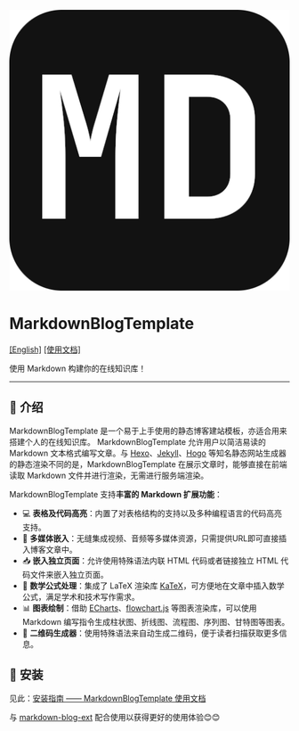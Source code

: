 ![Logo](./src/imgs/favicon.png)

# MarkdownBlogTemplate

[\[English\]](./README.md) [\[使用文档\]](https://bhznjns.github.io/markdown-blog-template/)

使用 Markdown 构建你的在线知识库！

- - -

## 📖 介绍

MarkdownBlogTemplate 是一个易于上手使用的静态博客建站模板，亦适合用来搭建个人的在线知识库。
MarkdownBlogTemplate 允许用户以简洁易读的 Markdown 文本格式编写文章。与 [Hexo](https://hexo.io/zh-cn)、[Jekyll](https://jekyllcn.com/docs/home/)、[Hogo](https://www.gohugo.org/) 等知名静态网站生成器的静态渲染不同的是，MarkdownBlogTemplate 在展示文章时，能够直接在前端读取 Markdown 文件并进行渲染，无需进行服务端渲染。

MarkdownBlogTemplate 支持**丰富的 Markdown 扩展功能**：
- 💻 **表格及代码高亮**：内置了对表格结构的支持以及多种编程语言的代码高亮支持。
- 🎵 **多媒体嵌入**：无缝集成视频、音频等多媒体资源，只需提供URL即可直接插入博客文章中。
- 📥 **嵌入独立页面**：允许使用特殊语法内联 HTML 代码或者链接独立 HTML 代码文件来嵌入独立页面。
- 🔢 **数学公式处理**：集成了 LaTeX 渲染库 [KaTeX](https://katex.org/)，可方便地在文章中插入数学公式，满足学术和技术写作需求。
- 📊 **图表绘制**：借助 [ECharts](https://echarts.apache.org/zh/index.html)、[flowchart.js](http://flowchart.js.org/) 等图表渲染库，可以使用 Markdown 编写指令生成柱状图、折线图、流程图、序列图、甘特图等图表。
- 🔲 **二维码生成器**：使用特殊语法来自动生成二维码，便于读者扫描获取更多信息。

## 🔧 安装

见此：[安装指南 —— MarkdownBlogTemplate 使用文档](./static/中文/安装.md)

与 [markdown-blog-ext](https://marketplace.visualstudio.com/items?itemName=BHznJNs.markdown-blog-ext) 配合使用以获得更好的使用体验😊😊
